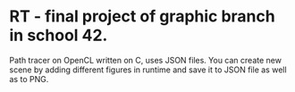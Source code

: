 # RT - final project of graphic branch in school 42.

Path tracer on OpenCL written on C, uses JSON files.
You can create new scene by adding different figures in runtime and save it to JSON file as well as to PNG.
